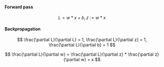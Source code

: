 #### Forward pass

$$
L = w * x + b, z:= w * x
$$

#### Backpropagation

$$
\frac{\partial L}{\partial L} = 1, \frac{\partial L}{\partial z} = 1, \frac{\partial L}{\partial b} = 1
$$

$$
\frac{\partial L}{\partial w} = \frac{\partial L}{\partial z} * \frac{\partial z}{\partial w} = x
$$
